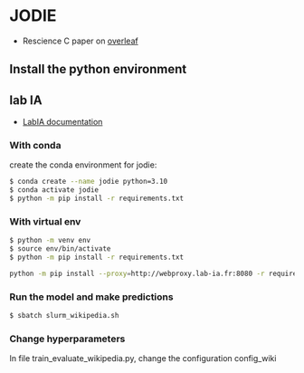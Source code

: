 # JODIE

- Rescience C paper on [overleaf](https://www.overleaf.com/read/yzdtjgjppgkg)

## Install the python environment 

## lab IA 

* [LabIA documentation](https://doc.lab-ia.fr/getting-started/)

### With conda 

create the conda environment for jodie: 
```bash
$ conda create --name jodie python=3.10
$ conda activate jodie
$ python -m pip install -r requirements.txt  
```

### With virtual env
```bash
$ python -m venv env
$ source env/bin/activate
$ python -m pip install -r requirements.txt  
```

```bash
python -m pip install --proxy=http://webproxy.lab-ia.fr:8080 -r requirements.txt
```

### Run the model and make predictions

```bash
$ sbatch slurm_wikipedia.sh
```

### Change hyperparameters
In file train_evaluate_wikipedia.py, change the configuration config_wiki
